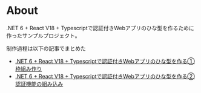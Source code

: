 # About



.NET 6 + React V18 + Typescriptで認証付きWebアプリのひな型を作るために作ったサンプルプロジェクト。

制作過程は以下の記事でまとめた
- [.NET 6 + React V18 + Typescriptで認証付きWebアプリのひな型を作る①枠組み作り](https://zenn.dev/mosuma/articles/d603acf7540b6f)
- [.NET 6 + React V18 + Typescriptで認証付きWebアプリのひな型を作る②認証機能の組み込み](https://zenn.dev/mosuma/articles/73992cbab90679)
